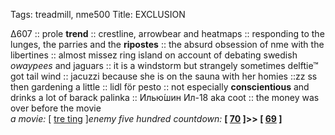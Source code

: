 Tags: treadmill, nme500
Title: EXCLUSION
  
∆607 :: prole **trend** :: crestline, arrowbear and heatmaps :: responding to the lunges, the parries and the **ripostes** :: the absurd obsession of nme with the libertines :: almost missez ring island on account of debating swedish _owaypees_ and jaguars :: it is a windstorm but strangely sometimes delftie™ got tail wind :: jacuzzi because she is on the sauna with her homies ::zz ss then gardening a little :: lidl för pesto :: not especially **conscientious** and drinks a lot of barack palinka :: Илью́шин Ил-18 aka coot :: the money was over before the movie  
*a movie:* [ [tre ting](https://m.imdb.com/title/tt5222578/plotsummary/?ref_=tt_ov_pl) ]_enemy five hundred countdown:_  **[ [70](https://www.allmusic.com/album/up-the-bracket-mw0000350278) ]>> [ [69](https://www.allmusic.com/album/murmur-mw0000650666) ]**  
